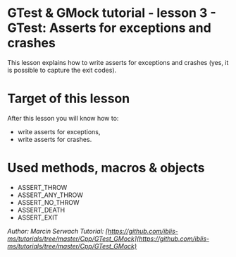 # GTest & GMock tutorial - lesson 3 - GTest: Asserts for exceptions and crashes
This lesson explains how to write asserts for exceptions and crashes (yes, it is possible to capture the exit codes).

# Target of this lesson
After this lesson you will know how to:
- write asserts for exceptions,
- write asserts for crashes.

# Used methods, macros & objects
- ASSERT_THROW
- ASSERT_ANY_THROW
- ASSERT_NO_THROW
- ASSERT_DEATH
- ASSERT_EXIT


*Author: Marcin Serwach*
*Tutorial: [https://github.com/iblis-ms/tutorials/tree/master/Cpp/GTest_GMock](https://github.com/iblis-ms/tutorials/tree/master/Cpp/GTest_GMock)*
